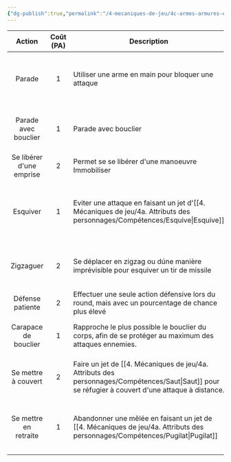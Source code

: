 ```yaml
---
{"dg-publish":true,"permalink":"/4-mecaniques-de-jeu/4c-armes-armures-et-combat/actions/actions-de-defense/"}
---
```



|          Action          | Coût (PA) | Description                                                                                            | Notes                                                                                                                                                                               |
| :----------------------: | :-------: | ------------------------------------------------------------------------------------------------------ | :---------------------------------------------------------------------------------------------------------------------------------------------------------------------------------- |
|          Parade          |     1     | Utiliser une arme en main pour bloquer une attaque                                                     | - Ne peut parer qu'une seule attaque par ennemi<br>- Chaque parade supplémentaire (sur des attaques d'autres ennemis) : **-25 %** par attaquant<br><br>                             |
|   Parade avec bouclier   |     1     | Parade avec bouclier                                                                                   | - Ne peut parer qu'une seule attaque par ennemi<br>- Chaque parade supplémentaire (sur des attaques d'autres ennemis) : **-25 %** par attaquant                                     |
| Se libérer d'une emprise |     2     | Permet se se libérer d'une manoeuvre Immobiliser                                                       | - Jet opposé : [[4. Mécaniques de jeu/4a. Attributs des personnages/Attributs Principaux/Force\|FOR]] **x 5**                                                                                                                                               |
|         Esquiver         |     1     | Eviter une attaque en faisant un jet d'[[4. Mécaniques de jeu/4a. Attributs des personnages/Compétences/Esquive\|Esquive]]                                                     | - Peut esquiver de multiples attaques par ennemi<br>- 1 jet d'[[4. Mécaniques de jeu/4a. Attributs des personnages/Compétences/Esquive\|Esquive]] par attaque<br>- Vs. Réussite critique : jet **x 0.5**                                                    |
|        Zigzaguer         |     2     | Se déplacer en zigzag ou dúne manière imprévisible pour esquiver un tir de missile                     | - A Effectuer avant une attaque à distance<br>- [[4. Mécaniques de jeu/4a. Attributs des personnages/Compétences/Course à pied\|Course à pied]] **x 0.5**<br>- Si réussi, le jet d'attaque se fait à **x 0.5**                                                    |
|     Défense patiente     |     2     | Effectuer une seule action défensive lors du round, mais avec un pourcentage de chance plus élevé      | - Une action défensive avec un coût de 1PA, effectué avec **+ 50%**                                                                                                                 |
|   Carapace de bouclier   |     1     | Rapproche le plus possible le bouclier du corps, afin de se protéger au maximum des attaques ennemies. | - Les zones couvertes par le bouclier le sont.<br>- Plus difficile d'activement parer une attaque: Parade avec bouclier **x 0.5**<br>- Plus difficile d'attaquer: **Attaque x 0.5** |
|   Se mettre à couvert    |     2     | Faire un jet de [[4. Mécaniques de jeu/4a. Attributs des personnages/Compétences/Saut\|Saut]] pour se réfugier à couvert d'une attaque à distance.                          | - A effectuer avant une attaque à distance<br>- Jet de [[4. Mécaniques de jeu/4a. Attributs des personnages/Compétences/Saut\|Saut]]<br>- Tout jet qui touche la zone couverte est ignoré                                                                |
|  Se mettre en retraite   |     1     | Abandonner une mêlée en faisant un jet de [[4. Mécaniques de jeu/4a. Attributs des personnages/Compétences/Pugilat\|Pugilat]]                                                  | - Jet de [[4. Mécaniques de jeu/4a. Attributs des personnages/Compétences/Pugilat\|Pugilat]]<br>- Si réussi, peut se libérer de son adversaire suffisamment loin pour effectuer des actions normalement.                                                    |
